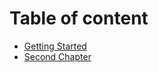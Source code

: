 # Table of content
* [Getting Started](docs/getting-started.md)
* [Second Chapter](docs/api-guide.md)